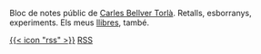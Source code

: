 Bloc de notes públic de [Carles Bellver Torlà](/about/). Retalls, esborranys, experiments. Els meus [llibres](/llibres/), també.

<a href="/feed.xml" title="RSS">{{< icon "rss" >}}</a> <a href="/feed.xml" title="RSS" class="small">RSS</a>